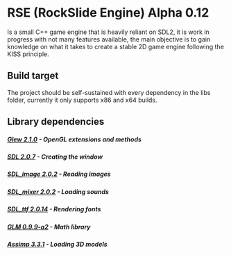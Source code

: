 # RSE (RockSlide Engine) Alpha 0.12
Is a small C++ game engine that is heavily reliant on SDL2, it is work in progress with not many features available, the main objective is to gain knowledge on what it takes to create a stable 2D game engine following the KISS principle.
## Build target
The project should be self-sustained with every dependency in the libs folder, currently it only supports x86 and x64 builds.
## Library dependencies
##### [Glew 2.1.0](http://glew.sourceforge.net/) - OpenGL extensions and methods
##### [SDL 2.0.7](https://www.libsdl.org/) - Creating the window
##### [SDL_image 2.0.2](https://www.libsdl.org/projects/SDL_image/) - Reading images
##### [SDL_mixer 2.0.2](https://www.libsdl.org/projects/SDL_mixer/) - Loading sounds
##### [SDL_ttf 2.0.14](https://www.libsdl.org/projects/SDL_ttf/) - Rendering fonts
##### [GLM 0.9.9-a2](https://glm.g-truc.net/) - Math library
##### [Assimp 3.3.1](http://assimp.sourceforge.net/) - Loading 3D models